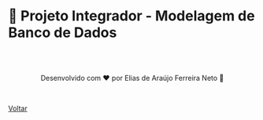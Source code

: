 # 🚀 Projeto Integrador - Modelagem de Banco de Dados

<br>
<br>

<p align="center"> Desenvolvido com ❤ por Elias de Araújo Ferreira Neto 👋 <p>

<br>

<a href="../">Voltar</a>

